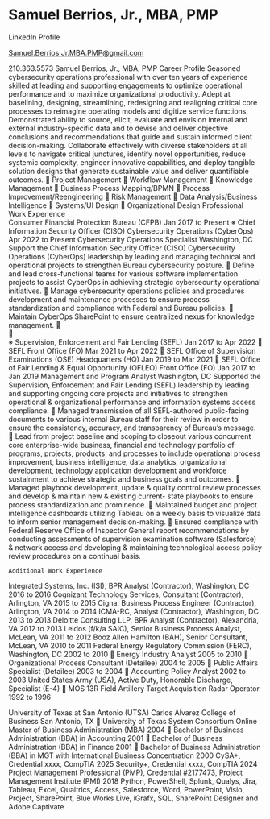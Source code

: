 # Samuel Berrios, Jr., MBA, PMP
	
LinkedIn Profile

Samuel.Berrios.Jr.MBA.PMP@gmail.com  

210.363.5573
Samuel Berrios, Jr., MBA, PMP 
Career Profile
Seasoned cybersecurity operations professional with over ten years of experience skilled at leading and supporting engagements to optimize operational performance and to maximize organizational productivity. Adept at baselining, designing, streamlining, redesigning and realigning critical core processes to reimagine operating models and digitize service functions. Demonstrated ability to source, elicit, evaluate and envision internal and external industry-specific data and to devise and deliver objective conclusions and recommendations that guide and sustain informed client decision-making. Collaborate effectively with diverse stakeholders at all levels to navigate critical junctures, identify novel opportunities, reduce systemic complexity, engineer innovative capabilities, and deploy tangible solution designs that generate sustainable value and deliver quantifiable outcomes.
	Project Management		Workflow Management		Knowledge Management
	Business Process Mapping/BPMN		Process Improvement/Reengineering		Risk Management
	Data Analysis/Business Intelligence		Systems/UI Design		Organizational Design
	Professional Work Experience	
Consumer Financial Protection Bureau (CFPB)						       Jan 2017 to Present
※	Chief Information Security Officer (CISO) Cybersecurity Operations (CyberOps)	              Apr 2022 to Present
Cybersecurity Operations Specialist 	Washington, DC
Support the Chief Information Security Officer (CISO) Cybersecurity Operations (CyberOps) leadership by leading and managing technical and operational projects to strengthen Bureau cybersecurity posture. 
	Define and lead cross-functional teams for various software implementation projects to assist CyberOps in achieving strategic cybersecurity operational initiatives. 
	Manage cybersecurity operations policies and procedures development and maintenance processes to ensure process standardization and compliance with Federal and Bureau policies.
	Maintain CyberOps SharePoint to ensure centralized nexus for knowledge management.
	
	
※	Supervision, Enforcement and Fair Lending (SEFL)	 Jan 2017 to Apr 2022
	SEFL Front Office (FO)	Mar 2021 to Apr 2022
	SEFL Office of Supervision Examinations (OSE) Headquarters (HQ)	Jan 2019 to Mar 2021
	SEFL Office of Fair Lending & Equal Opportunity (OFLEO) Front Office (FO)	Jan 2017 to Jan 2019
Management and Program Analyst	          Washington, DC
Supported the Supervision, Enforcement and Fair Lending (SEFL) leadership by leading and supporting ongoing core projects and initiatives to strengthen operational & organizational performance and information systems access compliance.
	Managed transmission of all SEFL-authored public-facing documents to various internal Bureau staff for their review in order to ensure the consistency, accuracy, and transparency of Bureau’s message.
	Lead from project baseline and scoping to closeout various concurrent core enterprise-wide business, financial and technology portfolio of programs, projects, products, and processes to include operational process improvement, business intelligence, data analytics, organizational development, technology application development and workforce sustainment to achieve strategic and business goals and outcomes.
	Managed playbook development, update & quality control review processes and develop & maintain new & existing current- state playbooks to ensure process standardization and prominence.
	Maintained budget and project intelligence dashboards utilizing Tableau on a weekly basis to visualize data to inform senior management decision-making.
	Ensured compliance with Federal Reserve Office of Inspector General report recommendations by conducting assessments of supervision examination software (Salesforce) & network access and developing & maintaining technological access policy review procedures on a continual basis.

	Additional Work Experience	
Integrated Systems, Inc. (ISI), BPR Analyst (Contractor), Washington, DC				    2016 to 2016
Cognizant Technology Services, Consultant (Contractor), Arlington, VA				    2015 to 2015
Cigna, Business Process Engineer (Contractor), Arlington, VA					    2014 to 2014
ICMA-RC, Analyst (Contractor), Washington, DC 							    2013 to 2013
Deloitte Consulting LLP, BPR Analyst (Contractor), Alexandria, VA				     2012 to 2013
Leidos (f/k/a SAIC), Senior Business Process Analyst, McLean, VA					    2011 to 2012
Booz Allen Hamilton (BAH), Senior Consultant, McLean, VA 					    2010 to 2011
Federal Energy Regulatory Commission (FERC), Washington, DC	    			    2002 to 2010
	Energy Industry Analyst										    2005 to 2010
	Organizational Process Consultant (Detailee)							    2004 to 2005
	Public Affairs Specialist (Detailee)				   				    2003 to 2004
	Accounting Policy Analyst					      	    			    2002 to 2003
United States Army (USA), Active Duty, Honorable Discharge, Specialist (E-4)
	MOS 13R Field Artillery Target Acquisition Radar Operator	1992 to 1996
 
University of Texas at San Antonio (UTSA) Carlos Alvarez College of Business	San Antonio, TX
	University of Texas System Consortium Online Master of Business Administration (MBA)	2004
	Bachelor of Business Administration (BBA) in Accounting	2001
	Bachelor of Business Administration (BBA) in Finance	2001
	Bachelor of Business Administration (BBA) in MGT with International Business Concentration	2000
CySA+, Credential xxxx, CompTIA										      2025
Security+, Credential xxxx, CompTIA	        								      2024
Project Management Professional (PMP), Credential #2177473, Project Management Institute (PMI) 	      2018
Python, PowerShell, Splunk, Qualys, Jira, Tableau, Excel, Qualtrics, Access, Salesforce, Word, PowerPoint, Visio, Project, SharePoint, Blue Works Live, iGrafx, SQL, SharePoint Designer and Adobe Captivate

